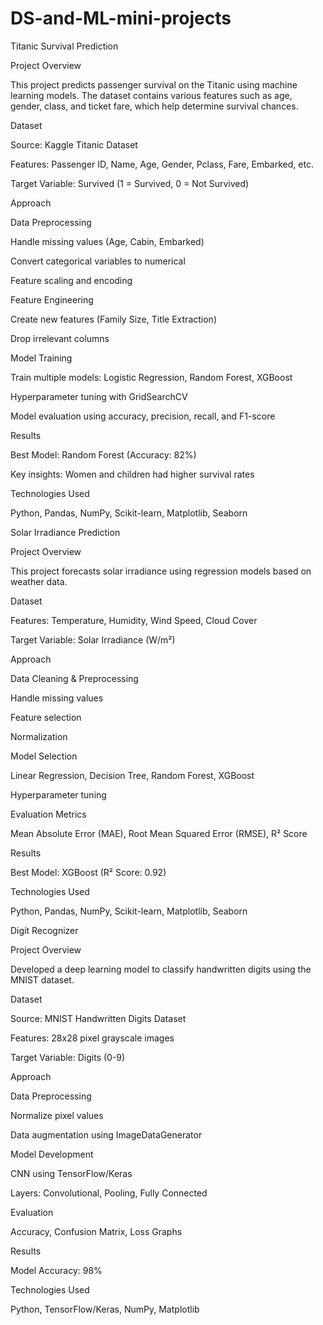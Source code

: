# DS-and-ML-mini-projects
Titanic Survival Prediction

Project Overview

This project predicts passenger survival on the Titanic using machine learning models. The dataset contains various features such as age, gender, class, and ticket fare, which help determine survival chances.

Dataset

Source: Kaggle Titanic Dataset

Features: Passenger ID, Name, Age, Gender, Pclass, Fare, Embarked, etc.

Target Variable: Survived (1 = Survived, 0 = Not Survived)

Approach

Data Preprocessing

Handle missing values (Age, Cabin, Embarked)

Convert categorical variables to numerical

Feature scaling and encoding

Feature Engineering

Create new features (Family Size, Title Extraction)

Drop irrelevant columns

Model Training

Train multiple models: Logistic Regression, Random Forest, XGBoost

Hyperparameter tuning with GridSearchCV

Model evaluation using accuracy, precision, recall, and F1-score

Results

Best Model: Random Forest (Accuracy: 82%)

Key insights: Women and children had higher survival rates

Technologies Used

Python, Pandas, NumPy, Scikit-learn, Matplotlib, Seaborn

Solar Irradiance Prediction

Project Overview

This project forecasts solar irradiance using regression models based on weather data.

Dataset

Features: Temperature, Humidity, Wind Speed, Cloud Cover

Target Variable: Solar Irradiance (W/m²)

Approach

Data Cleaning & Preprocessing

Handle missing values

Feature selection

Normalization

Model Selection

Linear Regression, Decision Tree, Random Forest, XGBoost

Hyperparameter tuning

Evaluation Metrics

Mean Absolute Error (MAE), Root Mean Squared Error (RMSE), R² Score

Results

Best Model: XGBoost (R² Score: 0.92)

Technologies Used

Python, Pandas, NumPy, Scikit-learn, Matplotlib, Seaborn

Digit Recognizer

Project Overview

Developed a deep learning model to classify handwritten digits using the MNIST dataset.

Dataset

Source: MNIST Handwritten Digits Dataset

Features: 28x28 pixel grayscale images

Target Variable: Digits (0-9)

Approach

Data Preprocessing

Normalize pixel values

Data augmentation using ImageDataGenerator

Model Development

CNN using TensorFlow/Keras

Layers: Convolutional, Pooling, Fully Connected

Evaluation

Accuracy, Confusion Matrix, Loss Graphs

Results

Model Accuracy: 98%

Technologies Used

Python, TensorFlow/Keras, NumPy, Matplotlib

